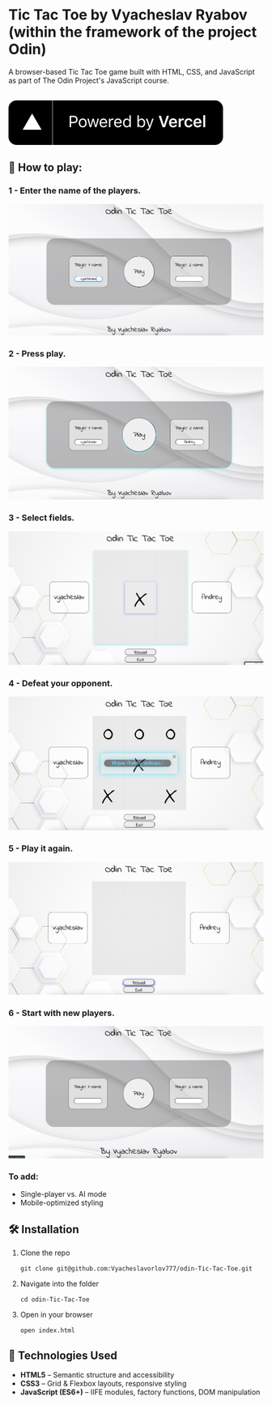 # Tic Tac Toe by Vyacheslav Ryabov (within the framework of the project Odin)

A browser-based Tic Tac Toe game built with HTML, CSS, and JavaScript as 
part of The Odin Project's JavaScript course.

 <br />
    <a href="https://odin-tic-tac-toe-amber.vercel.app/">
      <img src="./assets/img/readme/powered-by-vercel.svg"/>
    </a>


## 🚀 How to play:

### 1 - Enter the name of the players.

![Tic Tac Toe screenshot](./assets/img/readme/readMe%201.png)

### 2 - Press play.

![Tic Tac Toe screenshot](./assets/img/readme/readMe%202.png)

### 3 - Select fields.

![Tic Tac Toe screenshot](./assets/img/readme/readMe%203.png)

### 4 - Defeat your opponent.

![Tic Tac Toe screenshot](./assets/img/readme/readMe%204.png)

### 5 - Play it again.

![Tic Tac Toe screenshot](./assets/img/readme/readMe%205.png)

### 6 - Start with new players.
![Tic Tac Toe screenshot](./assets/img/readme/readMe%206.png)


### To add:  
- Single-player vs. AI mode  
- Mobile-optimized styling  

## 🛠️ Installation
1. Clone the repo
   ```
   git clone git@github.com:Vyacheslavorlov777/odin-Tic-Tac-Toe.git
   ```
2. Navigate into the folder
   ```
   cd odin-Tic-Tac-Toe
   ```
3. Open in your browser
   ```
   open index.html
   ```
   
## 🧰 Technologies Used
- **HTML5** – Semantic structure and accessibility
- **CSS3** – Grid & Flexbox layouts, responsive styling
- **JavaScript (ES6+)** – IIFE modules, factory functions, DOM manipulation
